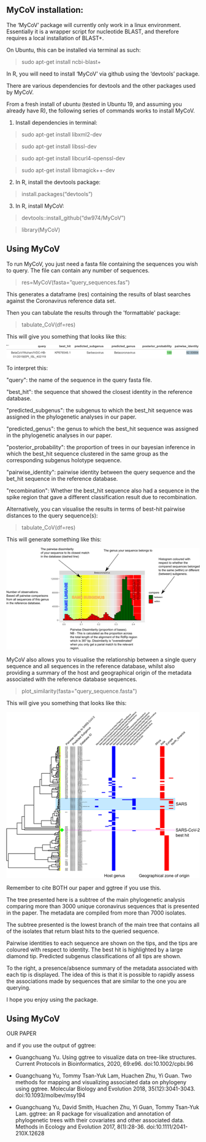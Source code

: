 ## MyCoV installation:

The ‘MyCoV’ package will currently only work in a linux environment.
Essentially it is a wrapper script for nucleotide BLAST, and therefore requires a local installation of BLAST+.

On Ubuntu, this can be installed via terminal as such:

>  sudo apt-get install ncbi-blast+


In R, you will need to install ‘MyCoV’ via github using the ‘devtools’ package.

There are various dependencies for devtools and the other packages used by MyCoV.

From a fresh install of ubuntu (tested in Ubuntu 19, and assuming you already have R), the following series of commands works to install MyCoV.


1) Install dependencies in terminal:

>sudo apt-get install libxml2-dev

>sudo apt-get install libssl-dev

>sudo apt-get install libcurl4-openssl-dev

>sudo apt-get install libmagick++-dev

 
2) In R, install the devtools package:

>install.packages(“devtools”)

 
3) In R, install MyCoV:

>devtools::install_github(“dw974/MyCoV”)

>library(MyCoV)


## Using MyCoV

To run MyCoV, you just need a fasta file containing the sequences you wish to query.
The file can contain any number of sequences.

>res=MyCoV(fasta=”query_sequences.fas”)

This generates a dataframe (res) containing the results of blast searches against the Coronavirus reference data set.

Then you can tabulate the results through the 'formattable' package:

>tabulate_CoV(df=res)

This will give you something that looks like this:

![Tabular representation of MyCoV results.](vignettes/table.png)

To interpret this:

"query": the name of the sequence in the query fasta file.

"best_hit": the sequence that showed the closest identity in the reference database.

"predicted_subgenus": the subgenus to which the best_hit sequence was assigned in the phylogenetic analyses in our paper.

"predicted_genus": the genus to which the best_hit sequence was assigned in the phylogenetic analyses in our paper.

"posterior_probability": the proportion of trees in our bayesian inference in which the best_hit sequence clustered in the same group as the corresponding subgenus holotype sequence.

"pairwise_identity": pairwise identity between the query sequence and the bet_hit sequence in the reference database.

"recombination": Whether the best_hit sequence also had a sequence in the spike region that gave a different classification result due to recombination.


Alternatively, you can visualise the results in terms of best-hit pairwise distances to the query sequence(s):

>tabulate_CoV(df=res)

This will generate something like this:


![Graphical representation of MyCoV results.](vignettes/hist.png)


MyCoV also allows you to visualise the relationship between a single query sequence and all sequences in the reference database, whilst also providing a summary of the host and geographical origin of the metadata associated with the reference database sequences.

>plot_similarity(fasta="query_sequence.fasta")


This will give you something that looks like this:


![Tabular representation of MyCoV results.](vignettes/tree.png)


Remember to cite BOTH our paper and ggtree if you use this.

The tree presented here is a subtree of the main phylogenetic analysis comparing more than 3000 unique coronavirus sequences that is presented in the paper. The metadata are compiled from more than 7000 isolates.

The subtree presented is the lowest branch of the main tree that contains all of the isolates that return blast hits to the queried sequence.

Pairwise identities to each sequence are shown on the tips, and the tips are coloured with respect to identity. The best hit is highlighted by a large diamond tip. Predicted subgenus classifications of all tips are shown.

To the right, a presence/absence summary of the metadata associated with each tip is displayed. The idea of this is that it is possible to rapidly assess the associations made by sequences that are similar to the one you are querying.

I hope you enjoy using the package.

## Using MyCoV

OUR PAPER

and if you use the output of ggtree:

- Guangchuang Yu. Using ggtree to visualize data on tree-like structures. Current Protocols in Bioinformatics, 2020, 69:e96. doi:10.1002/cpbi.96

- Guangchuang Yu, Tommy Tsan-Yuk Lam, Huachen Zhu, Yi Guan. Two methods for mapping and visualizing associated data on phylogeny using ggtree. Molecular Biology and Evolution 2018, 35(12):3041-3043. doi:10.1093/molbev/msy194

- Guangchuang Yu, David Smith, Huachen Zhu, Yi Guan, Tommy Tsan-Yuk Lam. ggtree: an R package for visualization and annotation of phylogenetic trees with their covariates and other associated data. Methods in Ecology and Evolution 2017, 8(1):28-36. doi:10.1111/2041-210X.12628
